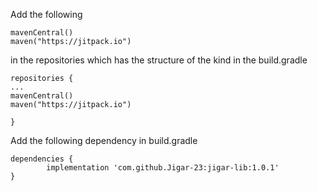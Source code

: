 Add the following

    mavenCentral()
    maven("https://jitpack.io")

in the repositories which has the structure of the kind in the build.gradle

    repositories {
    ...
    mavenCentral()
    maven("https://jitpack.io")
    
    }
Add the following dependency in build.gradle

    dependencies {
	        implementation 'com.github.Jigar-23:jigar-lib:1.0.1'
	}






